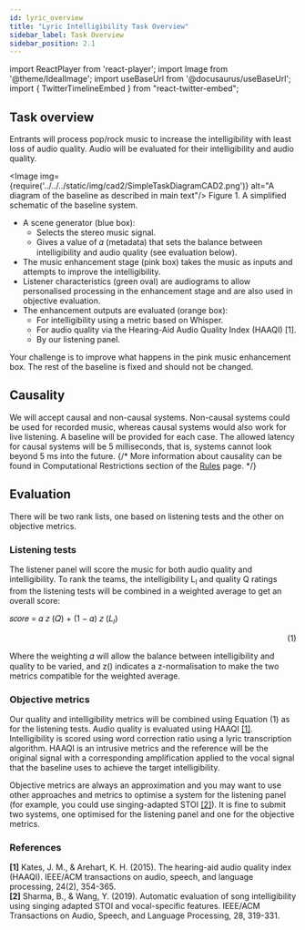 ```yaml
---
id: lyric_overview
title: "Lyric Intelligibility Task Overview"
sidebar_label: Task Overview
sidebar_position: 2.1
---
```

import ReactPlayer from 'react-player';
import Image from '@theme/IdealImage';
import useBaseUrl from '@docusaurus/useBaseUrl';
import { TwitterTimelineEmbed } from "react-twitter-embed";

## Task overview

Entrants will process pop/rock music to increase the intelligibility with least loss of audio quality. Audio will be evaluated for their intelligibility and audio quality.

<Image img={require('../../../static/img/cad2/SimpleTaskDiagramCAD2.png')} alt="A diagram of the baseline as described in main text"/>
Figure 1. A simplified schematic of the baseline system.

- A scene generator (blue box):
  - Selects the stereo music signal.
  - Gives a value of 𝛼 (metadata) that sets the balance between intelligibility and audio quality (see evaluation below).
- The music enhancement stage (pink box) takes the music as inputs and attempts to improve the intelligibility.
- Listener characteristics (green oval) are audiograms to allow personalised processing in the enhancement stage and are also used in objective evaluation.
- The enhancement outputs are evaluated (orange box):
  - For intelligibility using a metric based on Whisper.
  - For audio quality via the Hearing-Aid Audio Quality Index (HAAQI) [1].
  - By our listening panel.

Your challenge is to improve what happens in the pink music enhancement box. The rest of the baseline is fixed and should not be changed.

## Causality

We will accept causal and non-causal systems. Non-causal systems could be used for recorded music, whereas causal systems would also work for live listening. A baseline will be provided for each case. The allowed latency for causal systems will be 5 milliseconds, that is, systems cannot look beyond 5 ms into the future.
{/*
More information about causality can be found in Computational Restrictions section of the [Rules](Take%20Part/rules) page.
*/}

## Evaluation

There will be two rank lists, one based on listening tests and the other on objective metrics.

### Listening tests

The listener panel will score the music for both audio quality and intelligibility. To rank the teams, the intelligibility L<sub>I</sub> and quality Q ratings from the listening tests will be combined in a weighted average to get an overall score:

𝑠𝑐𝑜𝑟𝑒 = 𝛼 𝑧 (𝑄) + (1 − 𝛼) 𝑧 (𝐿<sub>𝐼</sub>)<div align="right">(1)</div>

Where the weighting 𝛼 will allow the balance between intelligibility and quality to be varied, and z() indicates a z-normalisation to make the two metrics compatible for the weighted average.

### Objective metrics

Our quality and intelligibility metrics will be combined using Equation (1) as for the listening tests. Audio quality is evaluated using HAAQI [[1]](#refs). Intelligibility is scored using word correction ratio using a lyric transcription algorithm. HAAQI is an intrusive metrics and the reference will be the original signal with a corresponding amplification applied to the vocal signal that the baseline uses to achieve the target intelligibility.

Objective metrics are always an approximation and you may want to use other approaches and metrics to optimise a system for the listening panel (for example, you could use singing-adapted STOI [[2]](#refs)). It is fine to submit two systems, one optimised for the listening panel and one for the objective metrics.

### References
<a name="refs"></a>

**[1]** Kates, J. M., & Arehart, K. H. (2015). The hearing-aid audio quality index (HAAQI). IEEE/ACM transactions on audio, speech, and language processing, 24(2), 354-365.  
**[2]** Sharma, B., & Wang, Y. (2019). Automatic evaluation of song intelligibility using singing adapted STOI and vocal-specific features. IEEE/ACM Transactions on Audio, Speech, and Language Processing, 28, 319-331.  
